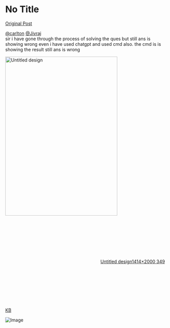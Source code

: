 # No Title

[Original Post](https://discourse.onlinedegree.iitm.ac.in/t/161083/92)

<p><a class="mention" href="/u/carlton">@carlton</a> <a class="mention" href="/u/jivraj">@Jivraj</a><br>
sir i have gone through the process of solving the ques but still ans is showing wrong even i have used chatgpt and used cmd also. the cmd is is showing the result still ans is wrong<br>
<div class="lightbox-wrapper"><a class="lightbox" href="https://europe1.discourse-cdn.com/flex013/uploads/iitm/original/3X/5/1/51e466de36ab81daac1abc2ff6f89471b3c5bf91.png" data-download-href="/uploads/short-url/bGs1tmdd72KIQwfbrZwLuHW1dlf.png?dl=1" title="Untitled design" rel="noopener nofollow ugc"><img src="https://europe1.discourse-cdn.com/flex013/uploads/iitm/optimized/3X/5/1/51e466de36ab81daac1abc2ff6f89471b3c5bf91_2_353x500.png" alt="Untitled design" data-base62-sha1="bGs1tmdd72KIQwfbrZwLuHW1dlf" width="353" height="500" srcset="https://europe1.discourse-cdn.com/flex013/uploads/iitm/optimized/3X/5/1/51e466de36ab81daac1abc2ff6f89471b3c5bf91_2_353x500.png, https://europe1.discourse-cdn.com/flex013/uploads/iitm/optimized/3X/5/1/51e466de36ab81daac1abc2ff6f89471b3c5bf91_2_529x750.png 1.5x, https://europe1.discourse-cdn.com/flex013/uploads/iitm/optimized/3X/5/1/51e466de36ab81daac1abc2ff6f89471b3c5bf91_2_706x1000.png 2x" data-dominant-color="9F9E9E"><div class="meta"><svg class="fa d-icon d-icon-far-image svg-icon" aria-hidden="true"><use href="#far-image"></use></svg><span class="filename">Untitled design</span><span class="informations">1414×2000 349 KB</span><svg class="fa d-icon d-icon-discourse-expand svg-icon" aria-hidden="true"><use href="#discourse-expand"></use></svg></div></a></div></p>

![Image](https://europe1.discourse-cdn.com/flex013/uploads/iitm/optimized/3X/5/1/51e466de36ab81daac1abc2ff6f89471b3c5bf91_2_353x500.png)